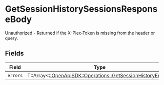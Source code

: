 # GetSessionHistorySessionsResponseBody

Unauthorized - Returned if the X-Plex-Token is missing from the header or query.


## Fields

| Field                                                                                                             | Type                                                                                                              | Required                                                                                                          | Description                                                                                                       |
| ----------------------------------------------------------------------------------------------------------------- | ----------------------------------------------------------------------------------------------------------------- | ----------------------------------------------------------------------------------------------------------------- | ----------------------------------------------------------------------------------------------------------------- |
| `errors`                                                                                                          | T::Array<[::OpenApiSDK::Operations::GetSessionHistoryErrors](../../models/operations/getsessionhistoryerrors.md)> | :heavy_minus_sign:                                                                                                | N/A                                                                                                               |